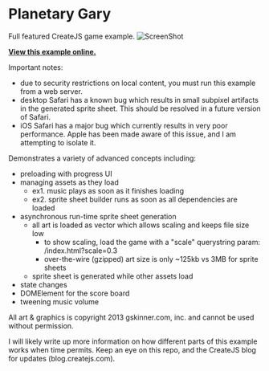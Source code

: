 Planetary Gary
=======

Full featured CreateJS game example.
![ScreenShot](https://raw.github.com/CreateJS/sandbox/master/PlanetaryGary/README_1.jpg)

**[View this example online.](http://sandbox.createjs.com/PlanetaryGary/)**

Important notes:
- due to security restrictions on local content, you must run this example from a web server.
- desktop Safari has a known bug which results in small subpixel artifacts in the generated sprite sheet. This should be resolved in a future version of Safari.
- iOS Safari has a major bug which currently results in very poor performance. Apple has been made aware of this issue, and I am attempting to isolate it.


Demonstrates a variety of advanced concepts including:
- preloading with progress UI
- managing assets as they load
	- ex1. music plays as soon as it finishes loading
	- ex2. sprite sheet builder runs as soon as all dependencies are loaded
- asynchronous run-time sprite sheet generation
	- all art is loaded as vector which allows scaling and keeps file size low
		- to show scaling, load the game with a "scale" querystring param:
			/index.html?scale=0.3
		- over-the-wire (gzipped) art size is only ~125kb vs 3MB for sprite sheets
	- sprite sheet is generated while other assets load
- state changes
- DOMElement for the score board
- tweening music volume

All art & graphics is copyright 2013 gskinner.com, inc. and cannot be used without permission.

I will likely write up more information on how different parts of this example works when time permits. Keep an eye on this repo, and the CreateJS blog for updates (blog.createjs.com).
